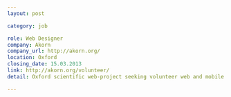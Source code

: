 ```yaml
---
layout: post

category: job

role: Web Designer
company: Akorn
company_url: http://akorn.org/
location: Oxford
closing_date: 15.03.2013
link: http://akorn.org/volunteer/
detail: Oxford scientific web-project seeking volunteer web and mobile designers. Site is a tool for scientists to watch latest research and exchange research apps. See website for more details!

---
```

